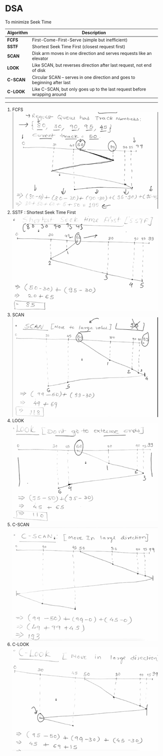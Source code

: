 # DSA
To minimize Seek Time

| Algorithm  | Description                                                              |
| ---------- | ------------------------------------------------------------------------ |
| **FCFS**   | First-Come-First-Serve (simple but inefficient)                          |
| **SSTF**   | Shortest Seek Time First (closest request first)                         |
| **SCAN**   | Disk arm moves in one direction and serves requests like an elevator     |
| **LOOK**   | Like SCAN, but reverses direction after last request, not end of disk    |
| **C-SCAN** | Circular SCAN – serves in one direction and goes to beginning after last |
| **C-LOOK** | Like C-SCAN, but only goes up to the last request before wrapping around |

---
1. FCFS
![alt text](image-24.png)
2. SSTF : Shortest Seek Time First
![alt text](image-25.png)
3. SCAN
![alt text](image-26.png)
4. LOOK
![alt text](image-27.png)
5. C-SCAN
![alt text](image-28.png)
6. C-LOOK
![alt text](image-29.png)